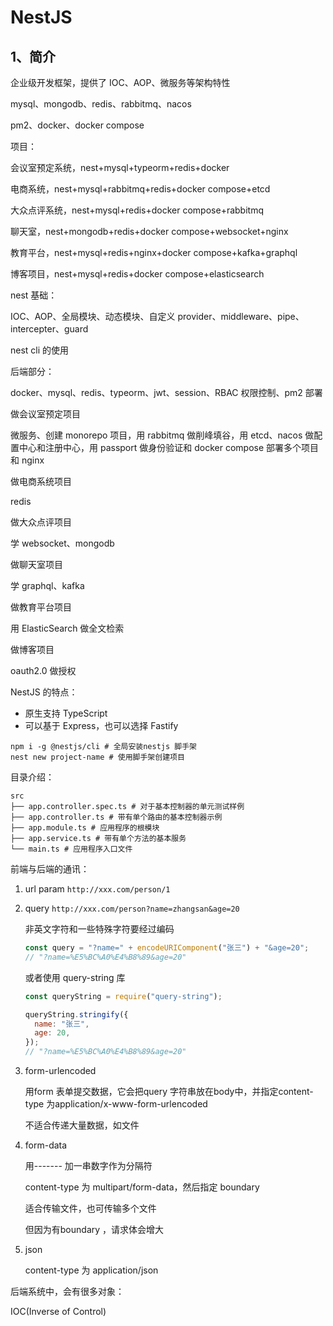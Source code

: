 # NestJS

## 1、简介

企业级开发框架，提供了 IOC、AOP、微服务等架构特性

mysql、mongodb、redis、rabbitmq、nacos

pm2、docker、docker compose

项目：

会议室预定系统，nest+mysql+typeorm+redis+docker

电商系统，nest+mysql+rabbitmq+redis+docker compose+etcd

大众点评系统，nest+mysql+redis+docker compose+rabbitmq

聊天室，nest+mongodb+redis+docker compose+websocket+nginx

教育平台，nest+mysql+redis+nginx+docker compose+kafka+graphql

博客项目，nest+mysql+redis+docker compose+elasticsearch

nest 基础：

IOC、AOP、全局模块、动态模块、自定义 provider、middleware、pipe、intercepter、guard

nest cli 的使用

后端部分：

docker、mysql、redis、typeorm、jwt、session、RBAC 权限控制、pm2 部署

做会议室预定项目

微服务、创建 monorepo 项目，用 rabbitmq 做削峰填谷，用 etcd、nacos 做配置中心和注册中心，用 passport 做身份验证和 docker compose 部署多个项目和 nginx

做电商系统项目

redis

做大众点评项目

学 websocket、mongodb

做聊天室项目

学 graphql、kafka

做教育平台项目

用 ElasticSearch 做全文检索

做博客项目

oauth2.0 做授权

NestJS 的特点：

- 原生支持 TypeScript
- 可以基于 Express，也可以选择 Fastify

```shell
npm i -g @nestjs/cli # 全局安装nestjs 脚手架
nest new project-name # 使用脚手架创建项目
```

目录介绍：

```shell
src
├── app.controller.spec.ts # 对于基本控制器的单元测试样例
├── app.controller.ts # 带有单个路由的基本控制器示例
├── app.module.ts # 应用程序的根模块
├── app.service.ts # 带有单个方法的基本服务
└── main.ts # 应用程序入口文件
```

前端与后端的通讯：

1. url param `http://xxx.com/person/1`
2. query `http://xxx.com/person?name=zhangsan&age=20`

   非英文字符和一些特殊字符要经过编码

   ```js
   const query = "?name=" + encodeURIComponent("张三") + "&age=20";
   // "?name=%E5%BC%A0%E4%B8%89&age=20"
   ```

   或者使用 query-string 库

   ```js
   const queryString = require("query-string");

   queryString.stringify({
     name: "张三",
     age: 20,
   });
   // "?name=%E5%BC%A0%E4%B8%89&age=20"
   ```

3. form-urlencoded

   用form 表单提交数据，它会把query 字符串放在body中，并指定content-type 为application/x-www-form-urlencoded

   不适合传递大量数据，如文件
4. form-data

    用------- 加一串数字作为分隔符

    content-type 为 multipart/form-data，然后指定 boundary

    适合传输文件，也可传输多个文件

    但因为有boundary ，请求体会增大
5. json

    content-type 为 application/json


后端系统中，会有很多对象：

IOC(Inverse of Control)
